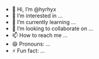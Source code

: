 - 👋 Hi, I’m @hyrhyx
- 👀 I’m interested in ...
- 🌱 I’m currently learning ...
- 💞️ I’m looking to collaborate on ...
- 📫 How to reach me ...
- 😄 Pronouns: ...
- ⚡ Fun fact: ...

<!---
hyrhyx/hyrhyx is a ✨ special ✨ repository because its `README.md` (this file) appears on your GitHub profile.
You can click the Preview link to take a look at your changes.
--->
